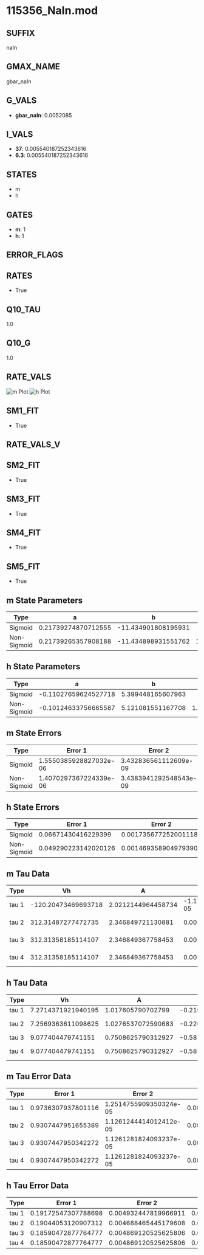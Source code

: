 # 115356_NaIn.mod

## SUFFIX

naIn

## GMAX_NAME

gbar_naIn

## G_VALS

- **gbar_naIn**: 0.0052085

## I_VALS

- **37**: 0.005540187252343616
- **6.3**: 0.005540187252343616

## STATES

- m
- h

## GATES

- **m**: 1
- **h**: 1

## ERROR_FLAGS


## RATES

- True

## Q10_TAU

1.0

## Q10_G

1.0

## RATE_VALS

![m Plot](/Users/pbozelos/Dropbox/icg-Chai-Panos/supermodels/output_markdown_files/Na/115356_NaIn.mod/images/m.png)
![h Plot](/Users/pbozelos/Dropbox/icg-Chai-Panos/supermodels/output_markdown_files/Na/115356_NaIn.mod/images/h.png)

## SM1_FIT

- True

## RATE_VALS_V

## SM2_FIT

- True

## SM3_FIT

- True

## SM4_FIT

- True

## SM5_FIT

- True

## m State Parameters

| Type | a | b | c | d |
| --- | --- | --- | --- | --- |
| Sigmoid | 0.21739274870712555 | -11.434901808195931 |
| Non-Sigmoid | 0.21739265357908188 | -11.434898931551762 | 1.0000002003901358 | -4.5558834462203145e-07 |

## h State Parameters

| Type | a | b | c | d |
| --- | --- | --- | --- | --- |
| Sigmoid | -0.11027659624527718 | 5.399448165607963 |
| Non-Sigmoid | -0.10124633756665587 | 5.121081551167708 | 1.0574477094049417 | 0.003392124164884673 |

## m State Errors

| Type | Error 1 | Error 2 | Error 3 |
| --- | --- | --- | --- |
| Sigmoid | 1.5550385928827032e-06 | 3.432836561112609e-09 | 7.710567243911415e-07 |
| Non-Sigmoid | 1.4070297367224339e-06 | 3.4383941292548543e-09 | 6.976674050944048e-07 |

## h State Errors

| Type | Error 1 | Error 2 | Error 3 |
| --- | --- | --- | --- |
| Sigmoid | 0.06671430416229399 | 0.0017356772520011187 | 0.05030710323160178 |
| Non-Sigmoid | 0.049290223142020126 | 0.0014693589049793907 | 0.037168166183403836 |

## m Tau Data

| Type | Vh | A | b1 | b2 | c1 | c2 | d1 | d2 | e1 | e2 |
| --- | --- | --- | --- | --- | --- | --- | --- | --- | --- | --- |
| tau 1 | -120.20473469693718 | 2.0212144964458734 | -1.179295384289332e-05 | 1.1760931037682005e-05 |
| tau 2 | 312.31487277472735 | 2.346849721130881 | 0.0019050316610428723 | 8.392184677547431e-07 | -0.0009450305860887384 | -7.344353836745848e-06 |
| tau 3 | 312.31358185114107 | 2.346849367758453 | 0.0019050323635026283 | 8.392163166307058e-07 | 4.926888614660087e-16 | -0.0009450323229210173 | -7.3443479664429515e-06 | 1.09825262939686e-13 |
| tau 4 | 312.31358185114107 | 2.346849367758453 | 0.0019050323635026283 | 8.392163166307058e-07 | 4.926888614660087e-16 | 0.0 | -0.0009450323229210173 | -7.3443479664429515e-06 | 1.09825262939686e-13 | 0.0 |

## h Tau Data

| Type | Vh | A | b1 | b2 | c1 | c2 | d1 | d2 | e1 | e2 |
| --- | --- | --- | --- | --- | --- | --- | --- | --- | --- | --- |
| tau 1 | 7.2714371921940195 | 1.017605790702799 | -0.21960446762074365 | -0.0001730646386480496 |
| tau 2 | 7.2569363611098625 | 1.0276537072590683 | -0.22643128557812026 | -0.0017079572932278252 | -0.0003951903876545849 | -1.3853391283757215e-06 |
| tau 3 | 9.077404479741151 | 0.7508625790312927 | -0.5870081052584696 | -0.020657669131951738 | -0.00020334022276339233 | 0.01905272849802032 | 0.0003231980256695621 | 1.605117678768923e-06 |
| tau 4 | 9.077404479741151 | 0.7508625790312927 | -0.5870081052584696 | -0.020657669131951738 | -0.00020334022276339233 | 0.0 | 0.01905272849802032 | 0.0003231980256695621 | 1.605117678768923e-06 | 0.0 |

## m Tau Error Data

| Type | Error 1 | Error 2 | Error 3 |
| --- | --- | --- | --- |
| tau 1 | 0.9736307937801116 | 1.2514755909350324e-05 | 0.002171764838472371 |
| tau 2 | 0.9307447951655389 | 1.1261244414012412e-05 | 0.0020761040351690006 |
| tau 3 | 0.9307447950342272 | 1.1261281824093237e-05 | 0.002076104034876099 |
| tau 4 | 0.9307447950342272 | 1.1261281824093237e-05 | 0.002076104034876099 |

## h Tau Error Data

| Type | Error 1 | Error 2 | Error 3 |
| --- | --- | --- | --- |
| tau 1 | 0.19172547307788698 | 0.004932447819966911 | 0.07822688720112879 |
| tau 2 | 0.19044053120907312 | 0.004688465445179608 | 0.0777026115218565 |
| tau 3 | 0.18590472877764777 | 0.004869120525625806 | 0.07585193565978379 |
| tau 4 | 0.18590472877764777 | 0.004869120525625806 | 0.07585193565978379 |


